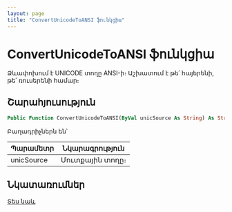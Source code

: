 ```yaml
---
layout: page
title: "ConvertUnicodeToANSI ֆունկցիա"
---
```


# ConvertUnicodeToANSI ֆունկցիա

Ձևափոխում է UNICODE տողը ANSI-ի։ Աշխատում է թե՛ հայերենի, թե՛ ռուսերենի համար։

## Շարահյուսություն

``` vb
Public Function ConvertUnicodeToANSI(ByVal unicSource As String) As String
```
Բաղադրիչներն են՝

| Պարամետր | Նկարագրություն |
|--|--|
| unicSource | Մուտքային տողը։ |

## Նկատառումներ

[Տես նաև](../../../functions.html)
